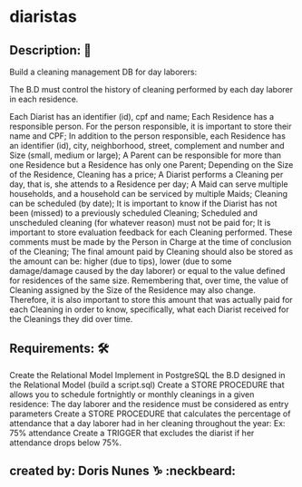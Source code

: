 # diaristas

## Description: :game_die:

Build a cleaning management DB for day laborers:

The B.D must control the history of cleaning performed by each day laborer in each residence.

Each Diarist has an identifier (id), cpf and name;
Each Residence has a responsible person. For the person responsible, it is important to store their name and CPF;
In addition to the person responsible, each Residence has an identifier (id), city, neighborhood, street, complement and number and Size (small, medium or large);
A Parent can be responsible for more than one Residence but a Residence has only one Parent;
Depending on the Size of the Residence, Cleaning has a price;
A Diarist performs a Cleaning per day, that is, she attends to a Residence per day;
A Maid can serve multiple households, and a household can be serviced by multiple Maids;
Cleaning can be scheduled (by date);
It is important to know if the Diarist has not been (missed) to a previously scheduled Cleaning;
Scheduled and unscheduled cleaning (for whatever reason) must not be paid for;
It is important to store evaluation feedback for each Cleaning performed. These comments must be made by the Person in Charge at the time of conclusion of the Cleaning;
The final amount paid by Cleaning should also be stored as the amount can be: higher (due to tips), lower (due to some damage/damage caused by the day laborer) or equal to the value defined for residences of the same size. Remembering that, over time, the value of Cleaning assigned by the Size of the Residence may also change. Therefore, it is also important to store this amount that was actually paid for each Cleaning in order to know, specifically, what each Diarist received for the Cleanings they did over time.

## Requirements: :hammer_and_wrench:

Create the Relational Model
Implement in PostgreSQL the B.D designed in the Relational Model (build a script.sql)
Create a STORE PROCEDURE that allows you to schedule fortnightly or monthly cleanings in a given residence:
The day laborer and the residence must be considered as entry parameters
Create a STORE PROCEDURE that calculates the percentage of attendance that a day laborer had in her cleaning throughout the year:
Ex: 75% attendance
Create a TRIGGER that excludes the diarist if her attendance drops below 75%.


## created by:   Doris Nunes :capricorn: :neckbeard:
